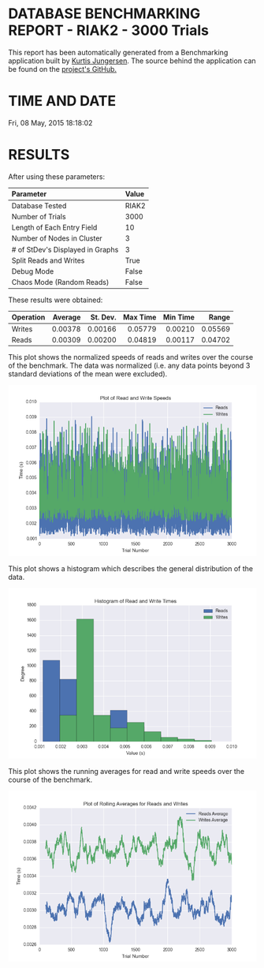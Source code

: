DATABASE BENCHMARKING REPORT - RIAK2 - 3000 Trials
=========================================

This report has been automatically generated from a Benchmarking application
built by [Kurtis Jungersen](http://kmjungersen.com).  The source behind the application can be found on the [project's GitHub.](https://github.com/kmjungersen/DB-Benchmarking)

TIME AND DATE
=============

Fri, 08 May, 2015 18:18:02


RESULTS
=======

After using these parameters:

| Parameter                        | Value   |
|:---------------------------------|:--------|
| Database Tested                  | RIAK2   |
| Number of Trials                 | 3000    |
| Length of Each Entry Field       | 10      |
| Number of Nodes in Cluster       | 3       |
| # of StDev's Displayed in Graphs | 3       |
| Split Reads and Writes           | True    |
| Debug Mode                       | False   |
| Chaos Mode (Random Reads)        | False   |

These results were obtained:

| Operation   |   Average |   St. Dev. |   Max Time |   Min Time |   Range |
|:------------|----------:|-----------:|-----------:|-----------:|--------:|
| Writes      |   0.00378 |    0.00166 |    0.05779 |    0.00210 | 0.05569 |
| Reads       |   0.00309 |    0.00200 |    0.04819 |    0.00117 | 0.04702 |

This plot shows the normalized speeds of reads and writes over the course of the benchmark.  The data was normalized (i.e. any data points beyond 3 standard deviations of the mean were excluded).

![Alt text](images/RIAK2-May08-2015-18:18:02-rw.png "rw")

This plot shows a histogram which describes the general distribution of the data.

![Alt text](images/RIAK2-May08-2015-18:18:02-stats.png "stats")

This plot shows the running averages for read and write speeds over the course of the benchmark.

![Alt text](images/RIAK2-May08-2015-18:18:02-running_averages.png "running_averages")